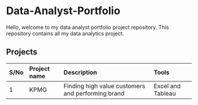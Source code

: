 # Data-Analyst-Portfolio

Hello, welcome to my data analyst portfolio project repository. This repository contains all my data analytics project.

## Projects
| S/No | Project name | Description | Tools |
|:--- | :--- |:---| :---|
| 1 | KPMG | Finding high value customers and performing brand | Excel and Tableau |
